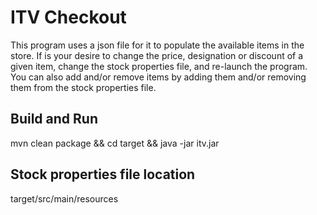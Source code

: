 # ITV Checkout
This program uses a json file for it to populate the available items in the store.
If is your desire to change the price, designation or discount of a given item, change the stock properties file, and re-launch the program. You can also add and/or remove items by adding them and/or removing them from the stock properties file.

## Build and Run
mvn clean package && cd target && java -jar itv.jar

## Stock properties file location
target/src/main/resources
